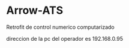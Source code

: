 # Arrow-ATS

Retrofit de control numerico computarizado 

direccion de la pc del operador es 192.168.0.95
